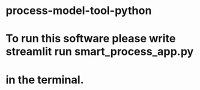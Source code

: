 # process-model-tool-python
# To run this software please write streamlit run smart_process_app.py
# in the terminal.